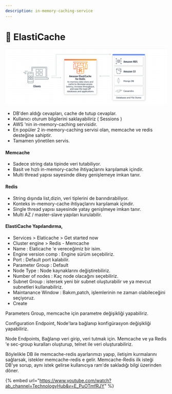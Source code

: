 ```yaml
---
description: in-memory-caching-service
---
```


# 🏢 ElastiCache

![Misal, Elasticache arkasında DB var diyelim, İlk istekte DB'ye sorar, belirlediğimiz süre boyuna aynı istek için tekrar DB'ye gitmez. Kullanıcı Sessions bilgilerini tutar.](../.gitbook/assets/1631110522081.png)

* DB'den aldığı cevapları, cache de tutup cevaplar.
* Kullanıcı oturum bilgilerini saklayabiliriz ( Sessions )
* AWS 'nin in-memory-caching servisidir.
* En popüler 2 in-memory-caching servisi olan, memcache ve redis desteğine sahiptir.
* Tamamen yönetilen servis.

#### Memcache

* Sadece string data tipinde veri tutabiliyor.
* Basit ve hızlı in-memory-cache ihtiyaçlarını karşılamak içindir.
* Multi thread yapısı sayesinde dikey genişlemeye imkan tanır.

#### Redis

* String dışında list,dizin, veri tiplerini de barındırabiliyor.
* Konteks in-memory-cache ihtiyaçlarını karşılamak içindir.
* Single thread yapısı sayesinde yatay genişlmeye imkan tanır.
* Multi AZ / master-slave yapıları kurulabilir.

#### ElastiCache Yapılandırma,

* Services > Elaticache > Get started now
* Cluster engine > Redis - Memcache
* Name : Elaticache 'e vereceğimiz bir isim.
* Engine version comp : Engine sürüm seçebiliriz.
* Port : Default port kalabilir.
* Parameter Group : Default
* Node Type : Node kaynaklarını değiştirebiliriz.
* Number of nodes : Kaç node olacağını seçebiliriz.
* Subnet Group : istersek yeni bir subnet oluşturabilir ve ya mevcut subnetleri kullanabiliriz.
* Maintanance Window : Bakım,patch, işlemlerinin ne zaman olabileceğini seçiyoruz.
* Create

Parameters Group, memcache için parametre değişikliği yapabiliriz.&#x20;

Configuration Endpoint, Node'lara bağlanıp konfigürasyon değişikliği yapabiliriz.

Node Endpoints,  Bağlanıp veri girip, veri tutmak için. Memcache  ve ya Redis 'e sec-group kuralları oluşturup, telnet ile veri oluşturabiliriz.

Böylelikle DB ile memcache-redis ayarlarımızı yapıp, iletişim kurmalarını sağlarsak, istekler memcache-redis e gelir. Memcache-Redis ilk isteği DB'ye sorup, aynı istek gelirse kullanıcıya ram'de sakladığı bilgi üzerinden döner.

{% embed url="https://www.youtube.com/watch?ab_channel=TechnologyHub&v=E_PuOTmfRJY" %}

